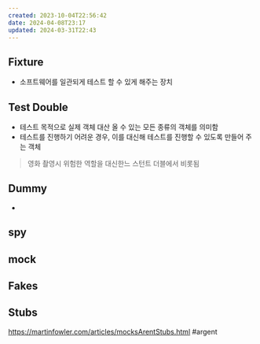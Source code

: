 ```yaml
---
created: 2023-10-04T22:56:42
date: 2024-04-08T23:17
updated: 2024-03-31T22:43
---
```

## Fixture
- 소프트웨어를 일관되게 테스트 할 수 있게 해주는 장치
## Test Double
- 테스트 목적으로 실제 객체 대산 올 수 있는 모든 종류의 객체를 의미함
- 테스트를 진행하기 어려운 경우, 이를 대신해 테스트를 진행할 수 있도록 만들어 주는 객체
> 영화 촬영시 위험한 역할을 대신한느 스턴트 더블에서 비롯됨

## Dummy
- 

## spy
## mock
## Fakes
## Stubs



https://martinfowler.com/articles/mocksArentStubs.html
#argent